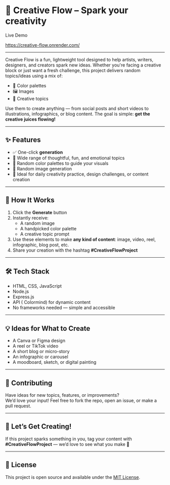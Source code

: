 # 🌈 Creative Flow –   Spark your creativity

Live Demo

https://creative-flow.onrender.com/

---

Creative Flow is a fun, lightweight tool designed to help artists, writers, designers, and creators spark new ideas. Whether you're facing a creative block or just want a fresh challenge, this project delivers random topics/ideas using a mix of:

- 🎨 Color palettes  
- 🖼️ Images  
- 📝 Creative topics  

Use them to create anything — from social posts and short videos to illustrations, infographics, or blog content. The goal is simple: **get the creative juices flowing!**

---

## ✨ Features

- ✅ One-click **generation**
- 🧠 Wide range of thoughtful, fun, and emotional topics
- 🎨 Random color palettes to guide your visuals
- 📸 Random image generation
- 🎯 Ideal for daily creativity practice, design challenges, or content creation

---

## 🚀 How It Works

1. Click the **Generate** button  
2. Instantly receive:
   - A random image
   - A handpicked color palette
   - A creative topic prompt
3. Use these elements to make **any kind of content**: image, video, reel, infographic, blog post, etc.
4. Share your creation with the hashtag **#CreativeFlowProject**

---

## 🛠️ Tech Stack

- HTML, CSS, JavaScript
- Node.js
- Express.js 
-  API ( Colormind) for dynamic content  
- No frameworks needed — simple and accessible

---

## 💡 Ideas for What to Create

- A Canva or Figma design  
- A reel or TikTok video  
- A short blog or micro-story  
- An infographic or carousel  
- A moodboard, sketch, or digital painting

---

## 🤝 Contributing

Have ideas for new topics, features, or improvements?  
We’d love your input! Feel free to fork the repo, open an issue, or make a pull request.

---

## 📣 Let’s Get Creating!

If this project sparks something in you, tag your content with **#CreativeFlowProject** — we’d love to see what you make 💫

---

## 📄 License

This project is open source and available under the [MIT License](LICENSE).
